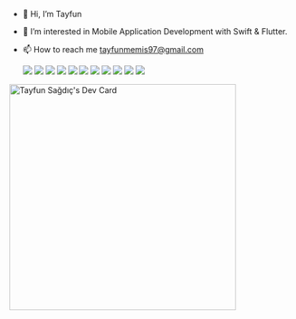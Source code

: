 - 👋 Hi, I’m Tayfun
- 👀 I’m interested in Mobile Application Development with Swift & Flutter.
- 📫 How to reach me tayfunmemis97@gmail.com


  <img src="https://img.icons8.com/color/48/000000/swiftui.png"/>   <img src="https://img.icons8.com/color/48/000000/flutter.png"/>  <img src="https://img.icons8.com/color/48/000000/xcode.png"/>    <img src="https://img.icons8.com/color/48/000000/android-studio--v2.png"/>    <img src="https://img.icons8.com/color/48/000000/figma--v1.png"/>   <img src="https://img.icons8.com/color/48/000000/adobe-xd--v1.png"/>    <img src="https://img.icons8.com/color/48/000000/git.png"/>   <img src="https://img.icons8.com/color/48/000000/dart.png"/>    <img src="https://img.icons8.com/color/48/000000/firebase.png"/>    <img src="https://img.icons8.com/color/48/000000/ios-logo.png"/>    <img src="https://img.icons8.com/nolan/48/android-os.png"/>

<a href="https://app.daily.dev/sagdic"><img src="https://api.daily.dev/devcards/991a3d2eecc54a5e8e4df05c3c8bf631.png?r=4w1" width="400" alt="Tayfun Sağdıç's Dev Card"/></a>



<!---
sagdic/sagdic is a ✨ special ✨ repository because its `README.md` (this file) appears on your GitHub profile.
You can click the Preview link to take a look at your changes.
--->

